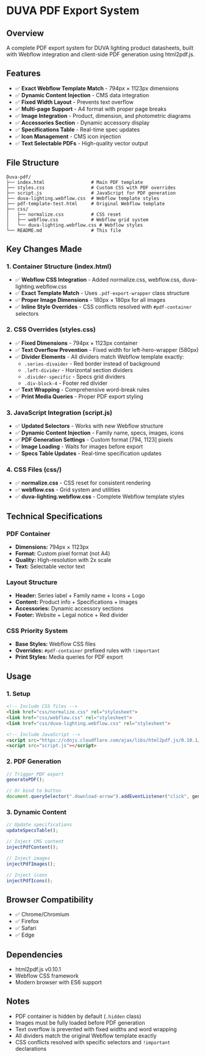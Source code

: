# DUVA PDF Export System

## Overview
A complete PDF export system for DUVA lighting product datasheets, built with Webflow integration and client-side PDF generation using html2pdf.js.

## Features
- ✅ **Exact Webflow Template Match** - 794px × 1123px dimensions
- ✅ **Dynamic Content Injection** - CMS data integration
- ✅ **Fixed Width Layout** - Prevents text overflow
- ✅ **Multi-page Support** - A4 format with proper page breaks
- ✅ **Image Integration** - Product, dimension, and photometric diagrams
- ✅ **Accessories Section** - Dynamic accessory display
- ✅ **Specifications Table** - Real-time spec updates
- ✅ **Icon Management** - CMS icon injection
- ✅ **Text Selectable PDFs** - High-quality vector output

## File Structure
```
Duva-pdf/
├── index.html                 # Main PDF template
├── styles.css                 # Custom CSS with PDF overrides
├── script.js                  # JavaScript for PDF generation
├── duva-lighting.webflow.css  # Webflow template styles
├── pdf-template-test.html     # Original Webflow template
├── css/
│   ├── normalize.css          # CSS reset
│   ├── webflow.css            # Webflow grid system
│   └── duva-lighting.webflow.css # Webflow styles
└── README.md                  # This file
```

## Key Changes Made

### 1. Container Structure (index.html)
- ✅ **Webflow CSS Integration** - Added normalize.css, webflow.css, duva-lighting.webflow.css
- ✅ **Exact Template Match** - Uses `.pdf-export-wrapper` class structure
- ✅ **Proper Image Dimensions** - 180px × 180px for all images
- ✅ **Inline Style Overrides** - CSS conflicts resolved with `#pdf-container` selectors

### 2. CSS Overrides (styles.css)
- ✅ **Fixed Dimensions** - 794px × 1123px container
- ✅ **Text Overflow Prevention** - Fixed width for left-hero-wrapper (580px)
- ✅ **Divider Elements** - All dividers match Webflow template exactly:
  - `.series-divaider` - Red border instead of background
  - `.left-divider` - Horizontal section dividers
  - `.divider-specific` - Specs grid dividers
  - `.div-block-4` - Footer red divider
- ✅ **Text Wrapping** - Comprehensive word-break rules
- ✅ **Print Media Queries** - Proper PDF export styling

### 3. JavaScript Integration (script.js)
- ✅ **Updated Selectors** - Works with new Webflow structure
- ✅ **Dynamic Content Injection** - Family name, specs, images, icons
- ✅ **PDF Generation Settings** - Custom format [794, 1123] pixels
- ✅ **Image Loading** - Waits for images before export
- ✅ **Specs Table Updates** - Real-time specification updates

### 4. CSS Files (css/)
- ✅ **normalize.css** - CSS reset for consistent rendering
- ✅ **webflow.css** - Grid system and utilities
- ✅ **duva-lighting.webflow.css** - Complete Webflow template styles

## Technical Specifications

### PDF Container
- **Dimensions:** 794px × 1123px
- **Format:** Custom pixel format (not A4)
- **Quality:** High-resolution with 2x scale
- **Text:** Selectable vector text

### Layout Structure
- **Header:** Series label + Family name + Icons + Logo
- **Content:** Product info + Specifications + Images
- **Accessories:** Dynamic accessory sections
- **Footer:** Website + Legal notice + Red divider

### CSS Priority System
- **Base Styles:** Webflow CSS files
- **Overrides:** `#pdf-container` prefixed rules with `!important`
- **Print Styles:** Media queries for PDF export

## Usage

### 1. Setup
```html
<!-- Include CSS files -->
<link href="css/normalize.css" rel="stylesheet">
<link href="css/webflow.css" rel="stylesheet">
<link href="css/duva-lighting.webflow.css" rel="stylesheet">

<!-- Include JavaScript -->
<script src="https://cdnjs.cloudflare.com/ajax/libs/html2pdf.js/0.10.1/html2pdf.bundle.min.js"></script>
<script src="script.js"></script>
```

### 2. PDF Generation
```javascript
// Trigger PDF export
generatePDF();

// Or bind to button
document.querySelector(".download-arrow").addEventListener("click", generatePDF);
```

### 3. Dynamic Content
```javascript
// Update specifications
updateSpecsTable();

// Inject CMS content
injectPdfContent();

// Inject images
injectPdfImages();

// Inject icons
injectPdfIcons();
```

## Browser Compatibility
- ✅ Chrome/Chromium
- ✅ Firefox
- ✅ Safari
- ✅ Edge

## Dependencies
- html2pdf.js v0.10.1
- Webflow CSS framework
- Modern browser with ES6 support

## Notes
- PDF container is hidden by default (`.hidden` class)
- Images must be fully loaded before PDF generation
- Text overflow is prevented with fixed widths and word wrapping
- All dividers match the original Webflow template exactly
- CSS conflicts resolved with specific selectors and `!important` declarations